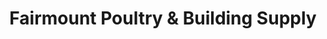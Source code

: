 ---
title: "Fairmount Poultry & Building Supply"
url: /fairmount/fairmount-poultry-und-building-supply/
shop: Landwirtschaftlich
---